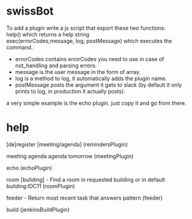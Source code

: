 # swissBot
To add a plugin write a js script that export these two functions:   
  help() which returns a help string  
  exec(errorCodes,message, log, postMessage) which executes the command.
  * errorCodes contains errorCodes you need to use in case of not_handling and parsing errors.   
  *  message is the user message in the form of array.  
  * log is a method to log, it automatically adds the plugin name.   
  * postMessage posts the argument it gets to slack (by default it only prints to log, in production it actually posts).  

a very simple example is the echo plugin. just copy it and go from there.

# help
[de]register \[meeting/agenda\]
(remindersPlugin)

meeting
agenda
agenda tomorrow
(meetingPlugin)

echo <message>
(echoPlugin)

room [buliding] - Find a room in requested building or in default building:IDC11
(roomPlugin)


feeder <task name pattern> - Return most recent task that answers pattern
(feeder)

build <task name>
(jenkinsBuildPlugin)

